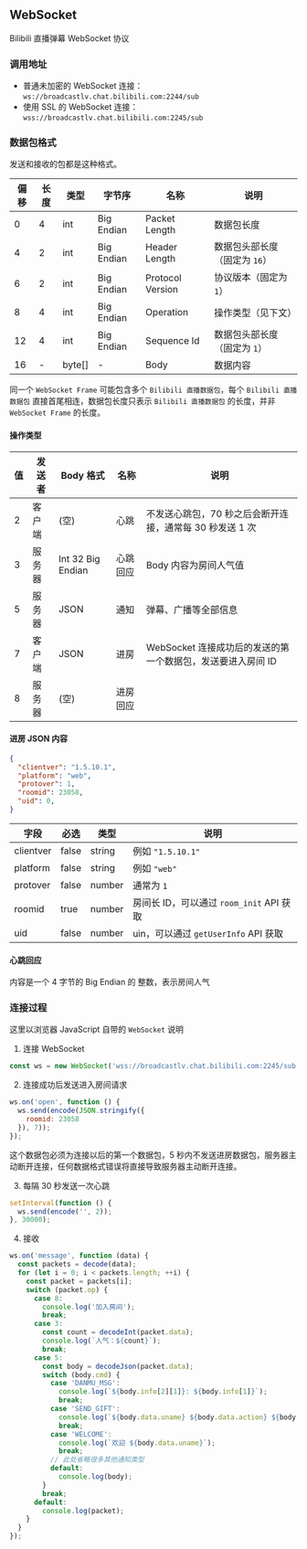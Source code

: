 ## WebSocket

Bilibili 直播弹幕 WebSocket 协议

### 调用地址

* 普通未加密的 WebSocket 连接： `ws://broadcastlv.chat.bilibili.com:2244/sub`
* 使用 SSL 的 WebSocket 连接： `wss://broadcastlv.chat.bilibili.com:2245/sub`

### 数据包格式

发送和接收的包都是这种格式。

| 偏移 | 长度 | 类型 | 字节序 | 名称 | 说明 |
| --- | --- | --- | --- | --- | --- |
| 0 | 4 | int | Big Endian | Packet Length | 数据包长度 |
| 4 | 2 | int | Big Endian | Header Length | 数据包头部长度（固定为 `16`） |
| 6 | 2 | int | Big Endian | Protocol Version | 协议版本（固定为 `1`） |
| 8 | 4 | int | Big Endian | Operation | 操作类型（见下文） |
| 12 | 4 | int | Big Endian | Sequence Id | 数据包头部长度（固定为 `1`） |
| 16 | - | byte[] | - | Body | 数据内容 |

同一个 `WebSocket Frame` 可能包含多个 `Bilibili 直播数据包`，每个 `Bilibili 直播数据包` 直接首尾相连，数据包长度只表示 `Bilibili 直播数据包` 的长度，并非 `WebSocket Frame` 的长度。

#### 操作类型

| 值 | 发送者 | Body 格式 | 名称 | 说明 |
| --- | --- | --- | --- | --- |
| 2 | 客户端 | (空) | 心跳 | 不发送心跳包，70 秒之后会断开连接，通常每 30 秒发送 1 次 |
| 3 | 服务器 | Int 32 Big Endian | 心跳回应 | Body 内容为房间人气值 |
| 5 | 服务器 | JSON | 通知 | 弹幕、广播等全部信息 |
| 7 | 客户端 | JSON | 进房 | WebSocket 连接成功后的发送的第一个数据包，发送要进入房间 ID |
| 8 | 服务器 | (空) | 进房回应 | |

#### 进房 JSON 内容

```json
{
  "clientver": "1.5.10.1",
  "platform": "web",
  "protover": 1,
  "roomid": 23058,
  "uid": 0,
}
```

| 字段 | 必选 | 类型 | 说明|
| --- | --- | --- | --- |
| clientver | false | string | 例如 `"1.5.10.1"` |
| platform | false | string | 例如 `"web"` |
| protover | false | number | 通常为 `1` |
| roomid | true | number | 房间长 ID，可以通过 `room_init` API 获取 |
| uid | false | number | uin，可以通过 `getUserInfo` API 获取 |

#### 心跳回应

内容是一个 4 字节的 Big Endian 的 整数，表示房间人气

### 连接过程

这里以浏览器 JavaScript 自带的 `WebSocket` 说明

1. 连接 WebSocket

```javascript
const ws = new WebSocket('wss://broadcastlv.chat.bilibili.com:2245/sub');
```

2. 连接成功后发送进入房间请求

```javascript
ws.on('open', function () {
  ws.send(encode(JSON.stringify({
    roomid: 23058
  }), 7));
});
```

这个数据包必须为连接以后的第一个数据包，5 秒内不发送进房数据包，服务器主动断开连接，任何数据格式错误将直接导致服务器主动断开连接。

3. 每隔 30 秒发送一次心跳

```javascript
setInterval(function () {
  ws.send(encode('', 2));
}, 30000);
```

4. 接收

```javascript
ws.on('message', function (data) {
  const packets = decode(data);
  for (let i = 0; i < packets.length; ++i) {
    const packet = packets[i];
    switch (packet.op) {
      case 8:
        console.log('加入房间');
        break;
      case 3:
        const count = decodeInt(packet.data);
        console.log(`人气：${count}`);
        break;
      case 5:
        const body = decodeJson(packet.data);
        switch (body.cmd) {
          case 'DANMU_MSG':
            console.log(`${body.info[2][1]}: ${body.info[1]}`);
            break;
          case 'SEND_GIFT':
            console.log(`${body.data.uname} ${body.data.action} ${body.data.num} 个 ${body.data.giftName}`);
            break;
          case 'WELCOME':
            console.log(`欢迎 ${body.data.uname}`);
            break;
          // 此处省略很多其他通知类型
          default:
            console.log(body);
        }
        break;
      default:
        console.log(packet);
    }
  }
});
```
